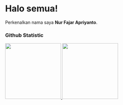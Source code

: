 # Halo semua! 
 
Perkenalkan nama saya **Nur Fajar Apriyanto**.<br>
 
### Github Statistic
<p align="left">
<a href="https://github.com/nfapriyanto">
  <img height="180em" src="https://github-readme-stats-eight-theta.vercel.app/api?username=nfapriyanto&show_icons=true&theme=algolia&include_all_commits=true&count_private=true"/>
  <img height="180em" src="https://github-readme-stats-eight-theta.vercel.app/api/top-langs/?username=nfapriyanto&layout=compact&layout=compact&theme=algolia"/>
</a>
</p>
